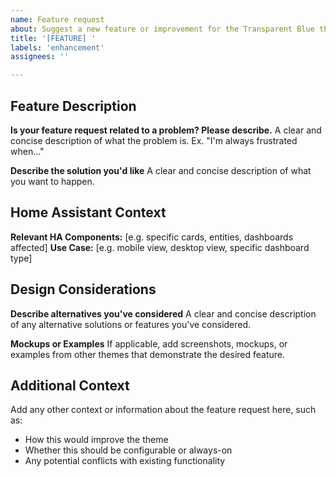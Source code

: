 ```yaml
---
name: Feature request
about: Suggest a new feature or improvement for the Transparent Blue theme
title: '[FEATURE] '
labels: 'enhancement'
assignees: ''

---
```


## Feature Description
**Is your feature request related to a problem? Please describe.**
A clear and concise description of what the problem is. Ex. "I'm always frustrated when..."

**Describe the solution you'd like**
A clear and concise description of what you want to happen.

## Home Assistant Context
**Relevant HA Components:** [e.g. specific cards, entities, dashboards affected]
**Use Case:** [e.g. mobile view, desktop view, specific dashboard type]

## Design Considerations
**Describe alternatives you've considered**
A clear and concise description of any alternative solutions or features you've considered.

**Mockups or Examples**
If applicable, add screenshots, mockups, or examples from other themes that demonstrate the desired feature.

## Additional Context
Add any other context or information about the feature request here, such as:
- How this would improve the theme
- Whether this should be configurable or always-on
- Any potential conflicts with existing functionality
